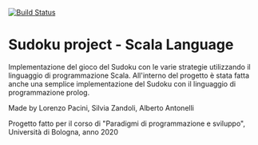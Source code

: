 [![Build Status](https://travis-ci.org/lorenz95/progettoSudoku.svg?branch=master)](https://travis-ci.org/github/lorenz95/progettoSudoku)

# Sudoku project - Scala Language

Implementazione del gioco del Sudoku con le varie strategie utilizzando il linguaggio di programmazione Scala.
All'interno del progetto è stata fatta anche una semplice implementazione del Sudoku con il linguaggio di programmazione prolog.

Made by Lorenzo Pacini, Silvia Zandoli, Alberto Antonelli

Progetto fatto per il corso di "Paradigmi di programmazione e sviluppo", Università di Bologna, anno 2020

